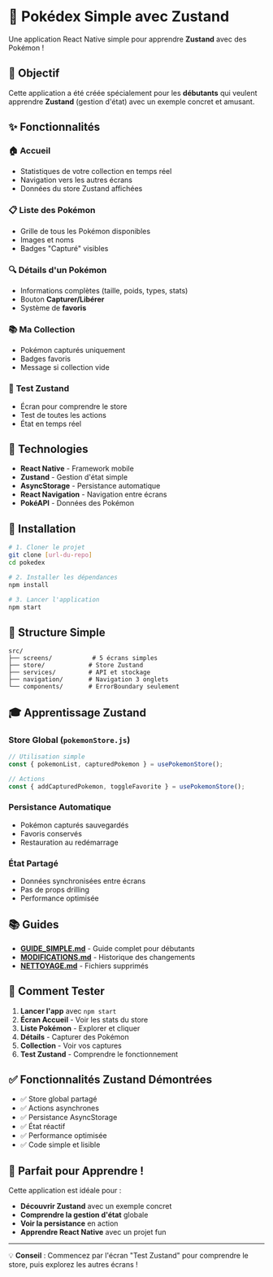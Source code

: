 # 📱 Pokédex Simple avec Zustand

Une application React Native simple pour apprendre **Zustand** avec des Pokémon !

## 🎯 Objectif

Cette application a été créée spécialement pour les **débutants** qui veulent apprendre **Zustand** (gestion d'état) avec un exemple concret et amusant.

## ✨ Fonctionnalités

### 🏠 **Accueil**
- Statistiques de votre collection en temps réel
- Navigation vers les autres écrans
- Données du store Zustand affichées

### 📋 **Liste des Pokémon**  
- Grille de tous les Pokémon disponibles
- Images et noms
- Badges "Capturé" visibles

### 🔍 **Détails d'un Pokémon**
- Informations complètes (taille, poids, types, stats)
- Bouton **Capturer/Libérer**
- Système de **favoris**

### 📚 **Ma Collection**
- Pokémon capturés uniquement
- Badges favoris
- Message si collection vide

### 🧪 **Test Zustand**
- Écran pour comprendre le store
- Test de toutes les actions
- État en temps réel

## 🧰 Technologies

- **React Native** - Framework mobile
- **Zustand** - Gestion d'état simple
- **AsyncStorage** - Persistance automatique
- **React Navigation** - Navigation entre écrans
- **PokéAPI** - Données des Pokémon

## 🚀 Installation

```bash
# 1. Cloner le projet
git clone [url-du-repo]
cd pokedex

# 2. Installer les dépendances
npm install

# 3. Lancer l'application
npm start
```

## 📁 Structure Simple

```
src/
├── screens/           # 5 écrans simples
├── store/            # Store Zustand
├── services/         # API et stockage
├── navigation/       # Navigation 3 onglets
└── components/       # ErrorBoundary seulement
```

## 🎓 Apprentissage Zustand

### **Store Global** (`pokemonStore.js`)
```javascript
// Utilisation simple
const { pokemonList, capturedPokemon } = usePokemonStore();

// Actions
const { addCapturedPokemon, toggleFavorite } = usePokemonStore();
```

### **Persistance Automatique**
- Pokémon capturés sauvegardés
- Favoris conservés
- Restauration au redémarrage

### **État Partagé**
- Données synchronisées entre écrans
- Pas de props drilling
- Performance optimisée

## 📚 Guides

- **[GUIDE_SIMPLE.md](GUIDE_SIMPLE.md)** - Guide complet pour débutants
- **[MODIFICATIONS.md](MODIFICATIONS.md)** - Historique des changements
- **[NETTOYAGE.md](NETTOYAGE.md)** - Fichiers supprimés

## 🧪 Comment Tester

1. **Lancer l'app** avec `npm start`
2. **Écran Accueil** - Voir les stats du store
3. **Liste Pokémon** - Explorer et cliquer
4. **Détails** - Capturer des Pokémon  
5. **Collection** - Voir vos captures
6. **Test Zustand** - Comprendre le fonctionnement

## ✅ Fonctionnalités Zustand Démontrées

- ✅ Store global partagé
- ✅ Actions asynchrones  
- ✅ Persistance AsyncStorage
- ✅ État réactif
- ✅ Performance optimisée
- ✅ Code simple et lisible

## 🎉 Parfait pour Apprendre !

Cette application est idéale pour :
- **Découvrir Zustand** avec un exemple concret
- **Comprendre la gestion d'état** globale
- **Voir la persistance** en action
- **Apprendre React Native** avec un projet fun

---

💡 **Conseil** : Commencez par l'écran "Test Zustand" pour comprendre le store, puis explorez les autres écrans !
